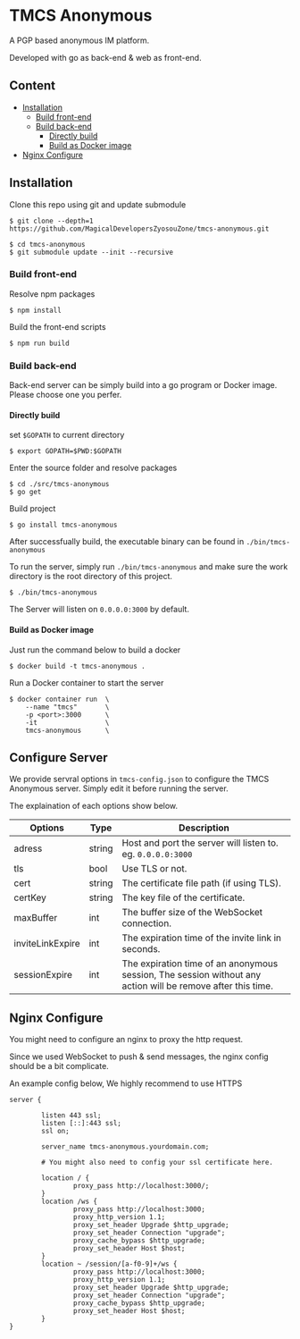 # TMCS Anonymous

A PGP based anonymous IM platform.

Developed with go as back-end & web as front-end. 

## Content
- [Installation](#installation)
  - [Build front-end](#build-front-end)
  - [Build back-end](#build-back-end)
    - [Directly build](#directly-build)
    - [Build as Docker image](#Build-as-Docker-image)
- [Nginx Configure](#Nginx-Configure)

## Installation

Clone this repo using git and update submodule
```shell
$ git clone --depth=1 https://github.com/MagicalDevelopersZyosouZone/tmcs-anonymous.git

$ cd tmcs-anonymous
$ git submodule update --init --recursive
```

### Build front-end
Resolve npm packages
```shell
$ npm install
```

Build the front-end scripts
```shell
$ npm run build
```

### Build back-end

Back-end server can be simply build into a go program or Docker image. Please choose one you perfer.

#### Directly build

set `$GOPATH` to current directory
```shell
$ export GOPATH=$PWD:$GOPATH
```

Enter the source folder and resolve packages
```shell
$ cd ./src/tmcs-anonymous
$ go get
```

Build project
```shell
$ go install tmcs-anonymous
```

After successfually build, the executable binary can be found in `./bin/tmcs-anonymous`

To run the server, simply run `./bin/tmcs-anonymous` and make sure the work directory is the root directory of this project.
```shell
$ ./bin/tmcs-anonymous
```

The Server will listen on `0.0.0.0:3000` by default.

#### Build as Docker image

Just run the command below to build a docker
```shell
$ docker build -t tmcs-anonymous .
```

Run a Docker container to start the server
```shell
$ docker container run  \
    --name "tmcs"       \
    -p <port>:3000      \
    -it                 \
    tmcs-anonymous      \
```

## Configure Server

We provide servral options in `tmcs-config.json` to configure the TMCS Anonymous server. Simply edit it before running the server.

The explaination of each options show below.

| Options          | Type   | Description |
|------------------|--------|-------------|
| adress           | string | Host and port the server will listen to. eg. `0.0.0.0:3000`
| tls              | bool   | Use TLS or not. |
| cert             | string | The certificate file path (if using TLS). |
| certKey          | string | The key file of the certificate. |
| maxBuffer        | int    | The buffer size of the WebSocket connection. |
| inviteLinkExpire | int    | The expiration time of the invite link in seconds. |
| sessionExpire    | int    | The expiration time of an anonymous session, The session without any action will be remove after this time. |

## Nginx Configure

You might need to configure an nginx to proxy the http request. 

Since we used WebSocket to push & send messages, the nginx config should be a bit complicate.

An example config below, We highly recommend to use HTTPS

```nginx
server {

        listen 443 ssl;
        listen [::]:443 ssl;
        ssl on;

        server_name tmcs-anonymous.yourdomain.com;

        # You might also need to config your ssl certificate here.

        location / {
                proxy_pass http://localhost:3000/;
        }
        location /ws {
                proxy_pass http://localhost:3000;
                proxy_http_version 1.1;
                proxy_set_header Upgrade $http_upgrade;
                proxy_set_header Connection "upgrade";
                proxy_cache_bypass $http_upgrade;
                proxy_set_header Host $host;
        }
        location ~ /session/[a-f0-9]+/ws {
                proxy_pass http://localhost:3000;
                proxy_http_version 1.1;
                proxy_set_header Upgrade $http_upgrade;
                proxy_set_header Connection "upgrade";
                proxy_cache_bypass $http_upgrade;
                proxy_set_header Host $host;
        }
}
```